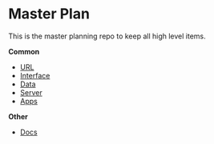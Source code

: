 Master Plan
========

This is the master planning repo to keep all high level items.

**Common**
* [URL](common-url.md)
* [Interface](common-interface.md)
* [Data](common-data.md)
* [Server](common-server.md)
* [Apps](apps.md)

**Other**
* [Docs](https://drive.google.com/folderview?id=0B0XA6sm-uhX6ck9GSGxQeGJtTE0&usp=sharing_eid)

